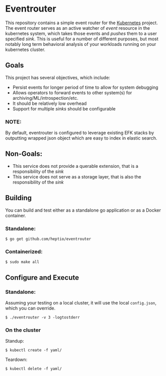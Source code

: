 # Eventrouter

This repository contains a simple event router for the [Kubernetes][kubernetes] project. The event router serves as an active watcher of _event_ resource in the kubernetes system, which takes those events and _pushes_ them to a user specified _sink_.  This is useful for a number of different purposes, but most notably long term behavioral analysis of your 
workloads running on your kubernetes cluster. 

## Goals

This project has several objectives, which include: 

* Persist events for longer period of time to allow for system debugging
* Allows operators to forward events to other system(s) for archiving/ML/introspection/etc. 
* It should be relatively low overhead
* Support for multiple _sinks_ should be configurable

### NOTE:

By default, eventrouter is configured to leverage existing EFK stacks by outputting wrapped json object which are easy to index in elastic search. 

## Non-Goals: 

* This service does not provide a querable extension, that is a responsibility of the 
_sink_
* This service does not serve as a storage layer, that is also the responsibility of the _sink_

## Building 

You can build and test either as a standalone go application or as a Docker container.

### Standalone:
```
$ go get github.com/heptio/eventrouter
```  

### Containerized: 
```
$ sudo make all 
```

## Configure and Execute


### Standalone:
Assuming your testing on a local cluster, it will use the local `config.json`, which 
you can override.
```
$ ./eventrouter -v 3 -logtostderr 
```

### On the cluster 
Standup: 
```
$ kubectl create -f yaml/
```
Teardown: 
```
$ kubectl delete -f yaml/
```

[kubernetes]: https://github.com/kubernetes/kubernetes/ "Kubernetes"
